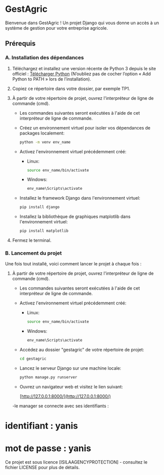 # GestAgric

Bienvenue dans GestAgric ! Un projet Django qui vous donne un accès à un système de gestion pour votre entreprise agricole.

## Prérequis

### A. Installation des dépendances

1. Téléchargez et installez une version récente de Python 3 depuis le site officiel : [Télécharger Python](https://www.python.org/downloads/) (N’oubliez pas de cocher l’option « Add Python to PATH » lors de l’installation).

2. Copiez ce répertoire dans votre dossier, par exemple TP1.

3. À partir de votre répertoire de projet, ouvrez l'interpréteur de ligne de commande (cmd).
   * Les commandes suivantes seront exécutées à l'aide de cet interpréteur de ligne de commande.

   - Créez un environnement virtuel pour isoler vos dépendances de packages localement:

     ```bash
     python -m venv env_name
     ```

   - Activez l'environnement virtuel précédemment créé:

     - Linux:

       ```bash
       source env_name/bin/activate
       ```

     - Windows:

       ```bash
       env_name\Scripts\activate
       ```

   - Installez le framework Django dans l'environnement virtuel:

     ```bash
     pip install django
     ```

   - Installez la bibliothèque de graphiques matplotlib dans l'environnement virtuel:

     ```bash
     pip install matplotlib
     ```

4. Fermez le terminal.

### B. Lancement du projet

Une fois tout installé, voici comment lancer le projet à chaque fois :

1. À partir de votre répertoire de projet, ouvrez l'interpréteur de ligne de commande (cmd).
   * Les commandes suivantes seront exécutées à l'aide de cet interpréteur de ligne de commande.

   - Activez l'environnement virtuel précédemment créé:

     - Linux:

       ```bash
       source env_name/bin/activate
       ```

     - Windows:

       ```bash
       env_name\Scripts\activate
       ```

   - Accédez au dossier "gestagric" de votre répertoire de projet:

     ```bash
     cd gestagric
     ```

   - Lancez le serveur Django sur une machine locale:

     ```bash
     python manage.py runserver
     ```

   - Ouvrez un navigateur web et visitez le lien suivant:

     [http://127.0.0.1:8000/](http://127.0.0.1:8000/)

    -le manager se connecte avec ses identifiants :

#      identifiant : yanis
#      mot de passe : yanis

Ce projet est sous licence [ISILAAGENCYPROTECTION] - consultez le fichier LICENSE pour plus de détails.
